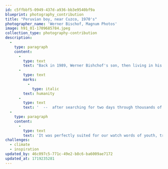 ```yaml
---
id: c5ffbbf5-0949-437d-a936-bb3e9540bf9a
blueprint: photography_contribution
title: "Peruvian boy, near Cuzco, 1970's"
photographer_name: 'Werner Bischof, Magnum Photos'
image: h91_01-1709685784.jpeg
collection_type: photography-contribution
description:
  -
    type: paragraph
    content:
      -
        type: text
        text: "Back in 1989, Werner Bishchof's son, then living in his native Switzerland, told us he was proud and delighted that we had chosen his father's image as the first cover of our journal, "
      -
        type: text
        marks:
          -
            type: italic
        text: humanity
      -
        type: text
        text: '  --  after searching for two days through thousands of files at Magnum Photos in New York City. '
  -
    type: paragraph
    content:
      -
        type: text
        text: 'It was perfectly suited for our watch words of youth, travel, optimism, and independence. It holds an innately positive feeling about the journey and the moment, with the bonus of music. We happily chose to print it as a fully bled cover, without the usual magazine overlay of text, not wanting to compromise its eloquence.   TB'
challenges:
  - climate
  - inspiration
updated_by: 46c097c5-771c-49e2-b8c6-ba6009ae7172
updated_at: 1719235281
---
```

